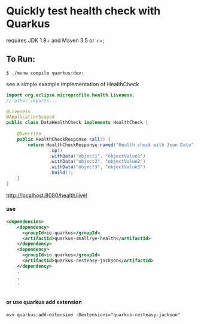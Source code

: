 # Quickly test health check with Quarkus

requires
JDK 1.8+ and Maven 3.5 or ++;

## To Run:
```command
$ ./mvnw compile quarkus:dev: 
```

see a simple example implementation of HealthCheck

```java
import org.eclipse.microprofile.health.Liveness;
// other imports...

@Liveness
@ApplicationScoped
public class DataHealthCheck implements HealthCheck {
    
    @Override
    public HealthCheckResponse call() {
        return HealthCheckResponse.named("Health check with Json Data")
                .up()
                .withData("object1", "objectValue1")
                .withData("object2", "objectValue2")
                .withData("object3", "objectValue3")
                .build();
    }
}

```

[http://localhost:8080/health/live!](http://localhost:8080/health/live)



 #### use 

```xml
<dependencies>
    <dependency>
      <groupId>io.quarkus</groupId>
      <artifactId>quarkus-smallrye-health</artifactId>
    </dependency>
    <dependency>
      <groupId>io.quarkus</groupId>
      <artifactId>quarkus-resteasy-jackson</artifactId>
    </dependency>
    .
    .
    .
    
```
#### or use quarkus add extension

```command 
mvn quarkus:add-extension -Dextensions="quarkus-resteasy-jackson"
```